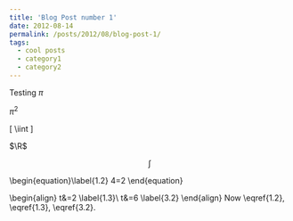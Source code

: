 ```yaml
---
title: 'Blog Post number 1'
date: 2012-08-14
permalink: /posts/2012/08/blog-post-1/
tags:
  - cool posts
  - category1
  - category2
---
```


Testing
$\pi$

$\pi^2$

\[
  \iint
\]

$\R$

$$\int$$

\begin{equation}\label{1.2}
4=2
\end{equation}

\begin{align}
t&=2 \label{1.3}\\
t&=6 \label{3.2}
\end{align}
Now \eqref{1.2}, \eqref{1.3},  \eqref{3.2}.